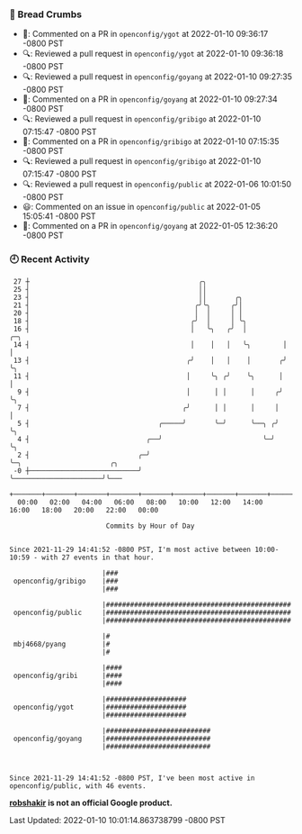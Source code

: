 ### 🍞 Bread Crumbs

 * 💬: Commented on a PR in  `openconfig/ygot` at 2022-01-10 09:36:17 -0800 PST
 * 🔍: Reviewed a pull request in  `openconfig/ygot` at 2022-01-10 09:36:18 -0800 PST
 * 🔍: Reviewed a pull request in  `openconfig/goyang` at 2022-01-10 09:27:35 -0800 PST
 * 💬: Commented on a PR in  `openconfig/goyang` at 2022-01-10 09:27:34 -0800 PST
 * 🔍: Reviewed a pull request in  `openconfig/gribigo` at 2022-01-10 07:15:47 -0800 PST
 * 💬: Commented on a PR in  `openconfig/gribigo` at 2022-01-10 07:15:35 -0800 PST
 * 🔍: Reviewed a pull request in  `openconfig/gribigo` at 2022-01-10 07:15:47 -0800 PST
 * 🔍: Reviewed a pull request in  `openconfig/public` at 2022-01-06 10:01:50 -0800 PST
 * 😃: Commented on an issue in `openconfig/public` at 2022-01-05 15:05:41 -0800 PST
 * 💬: Commented on a PR in  `openconfig/goyang` at 2022-01-05 12:36:20 -0800 PST

### 🕘 Recent Activity
```
 27 ┼                                          ╭╮
 25 ┤                                          ││
 23 ┤                                          ││       ╭╮
 21 ┤                                         ╭╯╰╮     ╭╯│
 20 ┤                                         │  │     │ │
 18 ┤                                        ╭╯  │     │ ╰╮
 16 ┤                                        │   ╰╮   ╭╯  │         ╭─╮
 14 ┤                                        │    │   │   ╰╮        │ │
 13 ┤                                       ╭╯    │   │    │       ╭╯ ╰╮
 11 ┤                                       │     ╰╮ ╭╯    ╰╮      │   │
  9 ┤                                       │      │ │      │     ╭╯   ╰╮
  7 ┤                                      ╭╯      │ │      │     │     │
  5 ┤                                ╭─────╯       ╰─╯      ╰──╮ ╭╯     ╰╮
  4 ┤                             ╭──╯                         ╰─╯       ╰╮
  2 ┤                           ╭─╯                                       ╰─╮                      ╭╮
 -0 ┼───────────────────────────╯                                           ╰──────────────────────╯╰───
    +───────+───────+───────+───────+───────+───────+───────+───────+───────+───────+───────+───────+────
  00:00   02:00   04:00   06:00   08:00   10:00   12:00   14:00   16:00   18:00   20:00   22:00   00:00   

						Commits by Hour of Day


Since 2021-11-29 14:41:52 -0800 PST, I'm most active between 10:00-10:59 - with 27 events in that hour.

```



```
                       |###
 openconfig/gribigo    |###
                       |###

                       |##############################################
 openconfig/public     |##############################################
                       |##############################################

                       |#
 mbj4668/pyang         |#
                       |#

                       |####
 openconfig/gribi      |####
                       |####

                       |####################
 openconfig/ygot       |####################
                       |####################

                       |##########################
 openconfig/goyang     |##########################
                       |##########################



Since 2021-11-29 14:41:52 -0800 PST, I've been most active in openconfig/public, with 46 events.

```
**[robshakir](mailto:robjs@google.com) is not an official Google product.**  


Last Updated: 2022-01-10 10:01:14.863738799 -0800 PST
